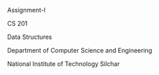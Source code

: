 Assignment-I

CS 201

Data Structures

Department of Computer Science and Engineering

National Institute of Technology Silchar
